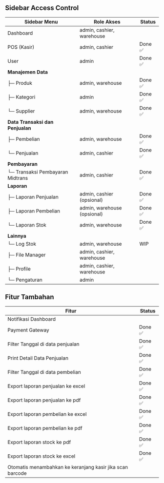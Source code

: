## Sidebar Access Control

| Sidebar Menu                     | Role Akses                  | Status  |
| -------------------------------- | --------------------------- | ------- |
| Dashboard                        | admin, cashier, warehouse   |         |
| POS (Kasir)                      | admin, cashier              | Done ✅ |
| User                             | admin                       | Done ✅ |
| **Manajemen Data**               |                             |         |
| ├─ Produk                        | admin, warehouse            | Done ✅ |
| ├─ Kategori                      | admin                       | Done ✅ |
| └─ Supplier                      | admin, warehouse            | Done ✅ |
| **Data Transaksi dan Penjualan** |                             |         |
| ├─ Pembelian                     | admin, warehouse            | Done ✅ |
| └─ Penjualan                     | admin, cashier              | Done ✅ |
| **Pembayaran**                   |                             |         |
| └─ Transaksi Pembayaran Midtrans | admin, cashier              | Done ✅ |
| **Laporan**                      |                             |         |
| ├─ Laporan Penjualan             | admin, cashier (opsional)   | Done ✅ |
| ├─ Laporan Pembelian             | admin, warehouse (opsional) | Done ✅ |
| └─ Laporan Stok                  | admin, warehouse            | Done ✅ |
| **Lainnya**                      |                             |         |
| └─ Log Stok                      | admin, warehouse            | WIP     |
| ├─ File Manager                  | admin, cashier, warehouse   |         |
| ├─ Profile                       | admin, cashier, warehouse   |         |
| └─ Pengaturan                    | admin                       |         |

## Fitur Tambahan

| Fitur                                                     | Status  |
| --------------------------------------------------------- | ------- |
| Notifikasi Dashboard                                      |         |
| Payment Gateway                                           | Done ✅ |
| Filter Tanggal di data penjualan                          | Done ✅ |
| Print Detail Data Penjualan                               | Done ✅ |
| Filter Tanggal di data pembelian                          | Done ✅ |
| Export laporan penjualan ke excel                         | Done ✅ |
| Export laporan penjualan ke pdf                           | Done ✅ |
| Export laporan pembelian ke excel                         | Done ✅ |
| Export laporan pembelian ke pdf                           | Done ✅ |
| Export laporan stock ke pdf                               | Done ✅ |
| Export laporan stock ke excel                             | Done ✅ |
| Otomatis menambahkan ke keranjang kasir jika scan barcode |         |
